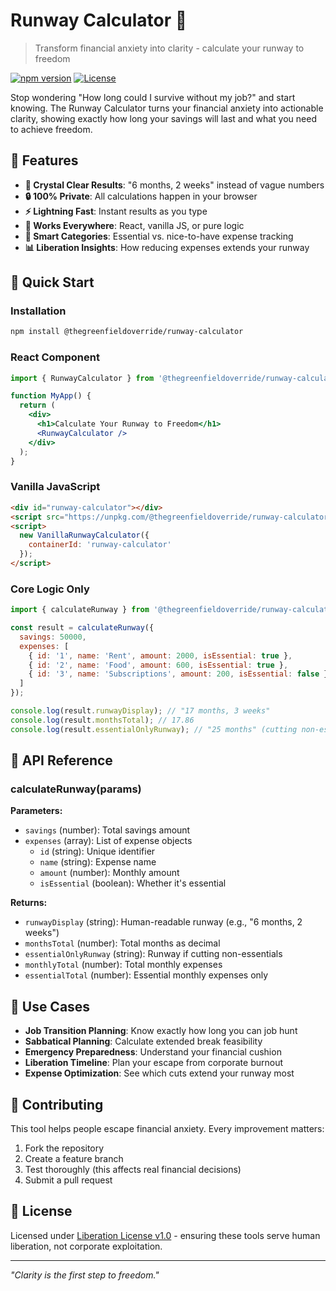 # Runway Calculator 🚀

> Transform financial anxiety into clarity - calculate your runway to freedom

[![npm version](https://badge.fury.io/js/%40thegreenfieldoverride%2Frunway-calculator.svg)](https://badge.fury.io/js/%40thegreenfieldoverride%2Frunway-calculator)
[![License](https://img.shields.io/badge/license-Liberation--1.0-blue.svg)](https://github.com/liberationlicense/license/blob/v1.0.0/LICENSE.md)

Stop wondering "How long could I survive without my job?" and start knowing. The Runway Calculator turns your financial anxiety into actionable clarity, showing exactly how long your savings will last and what you need to achieve freedom.

## 🌟 Features

- **🎯 Crystal Clear Results**: "6 months, 2 weeks" instead of vague numbers
- **🔒 100% Private**: All calculations happen in your browser
- **⚡ Lightning Fast**: Instant results as you type
- **📱 Works Everywhere**: React, vanilla JS, or pure logic
- **🧠 Smart Categories**: Essential vs. nice-to-have expense tracking
- **📊 Liberation Insights**: How reducing expenses extends your runway

## 🚀 Quick Start

### Installation

```bash
npm install @thegreenfieldoverride/runway-calculator
```

### React Component

```jsx
import { RunwayCalculator } from '@thegreenfieldoverride/runway-calculator/react';

function MyApp() {
  return (
    <div>
      <h1>Calculate Your Runway to Freedom</h1>
      <RunwayCalculator />
    </div>
  );
}
```

### Vanilla JavaScript

```html
<div id="runway-calculator"></div>
<script src="https://unpkg.com/@thegreenfieldoverride/runway-calculator/vanilla"></script>
<script>
  new VanillaRunwayCalculator({
    containerId: 'runway-calculator'
  });
</script>
```

### Core Logic Only

```javascript
import { calculateRunway } from '@thegreenfieldoverride/runway-calculator/core';

const result = calculateRunway({
  savings: 50000,
  expenses: [
    { id: '1', name: 'Rent', amount: 2000, isEssential: true },
    { id: '2', name: 'Food', amount: 600, isEssential: true },
    { id: '3', name: 'Subscriptions', amount: 200, isEssential: false }
  ]
});

console.log(result.runwayDisplay); // "17 months, 3 weeks"
console.log(result.monthsTotal); // 17.86
console.log(result.essentialOnlyRunway); // "25 months" (cutting non-essentials)
```

## 🔧 API Reference

### calculateRunway(params)

**Parameters:**
- `savings` (number): Total savings amount
- `expenses` (array): List of expense objects
  - `id` (string): Unique identifier
  - `name` (string): Expense name
  - `amount` (number): Monthly amount
  - `isEssential` (boolean): Whether it's essential

**Returns:**
- `runwayDisplay` (string): Human-readable runway (e.g., "6 months, 2 weeks")
- `monthsTotal` (number): Total months as decimal
- `essentialOnlyRunway` (string): Runway if cutting non-essentials
- `monthlyTotal` (number): Total monthly expenses
- `essentialTotal` (number): Essential monthly expenses only

## 🎯 Use Cases

- **Job Transition Planning**: Know exactly how long you can job hunt
- **Sabbatical Planning**: Calculate extended break feasibility  
- **Emergency Preparedness**: Understand your financial cushion
- **Liberation Timeline**: Plan your escape from corporate burnout
- **Expense Optimization**: See which cuts extend your runway most

## 🤝 Contributing

This tool helps people escape financial anxiety. Every improvement matters:

1. Fork the repository
2. Create a feature branch
3. Test thoroughly (this affects real financial decisions)
4. Submit a pull request

## 📄 License

Licensed under [Liberation License v1.0](https://github.com/liberationlicense/license/blob/v1.0.0/LICENSE.md) - ensuring these tools serve human liberation, not corporate exploitation.

---

*"Clarity is the first step to freedom."*